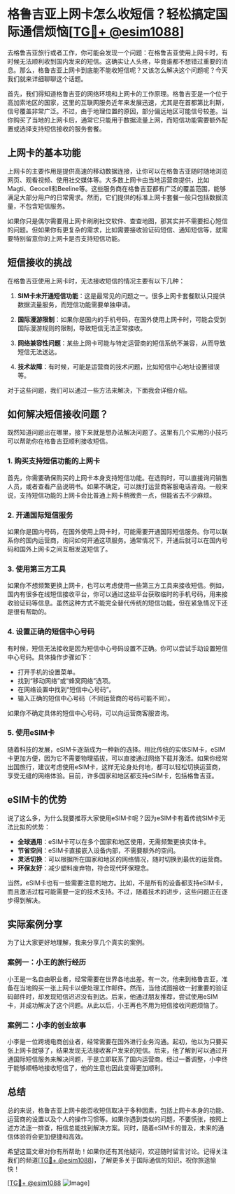 # 格鲁吉亚上网卡怎么收短信？轻松搞定国际通信烦恼[[TG💪+ @esim1088](https://t.me/s/esim1088)]

去格鲁吉亚旅行或者工作，你可能会发现一个问题：在格鲁吉亚使用上网卡时，有时候无法顺利收到国内发来的短信。这确实让人头疼，毕竟谁都不想错过重要的消息。那么，格鲁吉亚上网卡到底能不能收短信呢？又该怎么解决这个问题呢？今天我们就来详细聊聊这个话题。

首先，我们得知道格鲁吉亚的网络环境和上网卡的工作原理。格鲁吉亚是一个位于高加索地区的国家，这里的互联网服务近年来发展迅速，尤其是在首都第比利斯，信号覆盖非常广泛。不过，由于地理位置的原因，部分偏远地区可能信号较差。当你购买了当地的上网卡后，通常它只能用于数据流量上网，而短信功能需要额外配置或选择支持短信接收的服务套餐。

## 上网卡的基本功能

上网卡的主要作用是提供高速的移动数据连接，让你可以在格鲁吉亚随时随地浏览网页、观看视频、使用社交媒体等。大多数上网卡由当地运营商提供，比如Magti、Geocell和Beeline等。这些服务商在格鲁吉亚都有广泛的覆盖范围，能够满足大部分用户的日常需求。然而，它们提供的标准上网卡套餐一般只包括数据流量，不包含短信服务。

如果你只是偶尔需要用上网卡刷刷社交软件、查查地图，那其实并不需要担心短信的问题。但如果你有更复杂的需求，比如需要接收验证码短信、通知短信等，就需要特别留意你的上网卡是否支持短信功能。

## 短信接收的挑战

在格鲁吉亚使用上网卡时，无法接收短信的情况主要有以下几种：

1. **SIM卡未开通短信功能**：这是最常见的问题之一。很多上网卡套餐默认只提供数据流量服务，而短信功能需要单独申请。
   
2. **国际漫游限制**：如果你是国内的手机号码，在国外使用上网卡时，可能会受到国际漫游规则的限制，导致短信无法正常接收。

3. **网络兼容性问题**：某些上网卡可能与特定运营商的短信系统不兼容，从而导致短信无法送达。

4. **技术故障**：有时候，可能是运营商的技术问题，比如短信中心地址设置错误等。

对于这些问题，我们可以通过一些方法来解决，下面我会详细介绍。

## 如何解决短信接收问题？

既然知道问题出在哪里，接下来就是想办法解决问题了。这里有几个实用的小技巧可以帮助你在格鲁吉亚顺利接收短信。

### 1. 购买支持短信功能的上网卡

首先，你需要确保购买的上网卡本身支持短信功能。在选购时，可以直接询问销售人员，或者查看产品说明书。如果不确定，可以拨打运营商客服电话咨询。一般来说，支持短信功能的上网卡会比普通上网卡稍微贵一点，但能省去不少麻烦。

### 2. 开通国际短信服务

如果你是国内号码，在国外使用上网卡时，可能需要开通国际短信服务。你可以联系你的国内运营商，询问如何开通这项服务。通常情况下，开通后就可以在国内号码和国外上网卡之间互相发送短信了。

### 3. 使用第三方工具

如果你不想频繁更换上网卡，也可以考虑使用一些第三方工具来接收短信。例如，国内有很多在线短信接收平台，你可以通过这些平台获取临时的手机号码，用来接收验证码等信息。虽然这种方式不能完全替代传统的短信功能，但在紧急情况下还是很有帮助的。

### 4. 设置正确的短信中心号码

有时候，短信无法接收是因为短信中心号码设置不正确。你可以尝试手动设置短信中心号码。具体操作步骤如下：

- 打开手机的设置菜单。
- 找到“移动网络”或“蜂窝网络”选项。
- 在网络设置中找到“短信中心号码”。
- 输入正确的短信中心号码（不同运营商的号码可能不同）。

如果你不确定具体的短信中心号码，可以向运营商客服咨询。

### 5. 使用eSIM卡

随着科技的发展，eSIM卡逐渐成为一种新的选择。相比传统的实体SIM卡，eSIM卡更加方便，因为它不需要物理插拔，可以直接通过网络下载并激活。如果你经常出国旅行，建议考虑使用eSIM卡，这样无论身处何地，都可以轻松切换运营商，享受无缝的网络体验。目前，许多国家和地区都支持eSIM卡，包括格鲁吉亚。

## eSIM卡的优势

说了这么多，为什么我要推荐大家使用eSIM卡呢？因为eSIM卡有着传统SIM卡无法比拟的优势：

- **全球通用**：eSIM卡可以在多个国家和地区使用，无需频繁更换实体卡。
- **节省空间**：eSIM卡直接嵌入设备内部，不需要额外的空间。
- **灵活切换**：可以根据所在国家和地区的网络情况，随时切换到最优的运营商。
- **环保友好**：减少塑料废弃物，符合现代环保理念。

当然，eSIM卡也有一些需要注意的地方。比如，不是所有的设备都支持eSIM卡，而且激活过程可能需要一定的技术支持。不过，随着技术的进步，这些问题正在逐步得到解决。

## 实际案例分享

为了让大家更好地理解，我来分享几个真实的案例。

### 案例一：小王的旅行经历

小王是一名自由职业者，经常需要在世界各地出差。有一次，他来到格鲁吉亚，准备在当地购买一张上网卡以便处理工作邮件。然而，当他试图接收一封重要的验证码邮件时，却发现短信迟迟没有到达。后来，他通过朋友推荐，尝试使用eSIM卡，并成功解决了这个问题。从此以后，小王再也不用为短信接收问题烦恼了。

### 案例二：小李的创业故事

小李是一位跨境电商创业者，经常需要在国外进行业务沟通。起初，他以为只要买张上网卡就够了，结果发现无法接收客户发来的短信。后来，他了解到可以通过开通国际短信服务来解决问题，于是立即联系了国内运营商。经过一番调整，小李终于能够顺畅地接收短信了，他的生意也因此变得更加顺利。

## 总结

总的来说，格鲁吉亚上网卡能否收短信取决于多种因素，包括上网卡本身的功能、运营商的设置以及个人的操作习惯等。如果你遇到类似的问题，不要慌张，按照上述方法逐一排查，相信总能找到解决方案。同时，随着eSIM卡的普及，未来的通信体验将会更加便捷和高效。

希望这篇文章对你有所帮助！如果你还有其他疑问，欢迎随时留言讨论。记得关注我们的频道[[TG💪+ @esim1088](https://t.me/s/esim1088)]，了解更多关于国际通信的知识。祝你旅途愉快！

[[TG💪+ @esim1088](https://t.me/s/esim1088) ![Image](https://i.postimg.cc/4NQfJmqS/Snipaste-2025-05-13-00-14-12.png)]